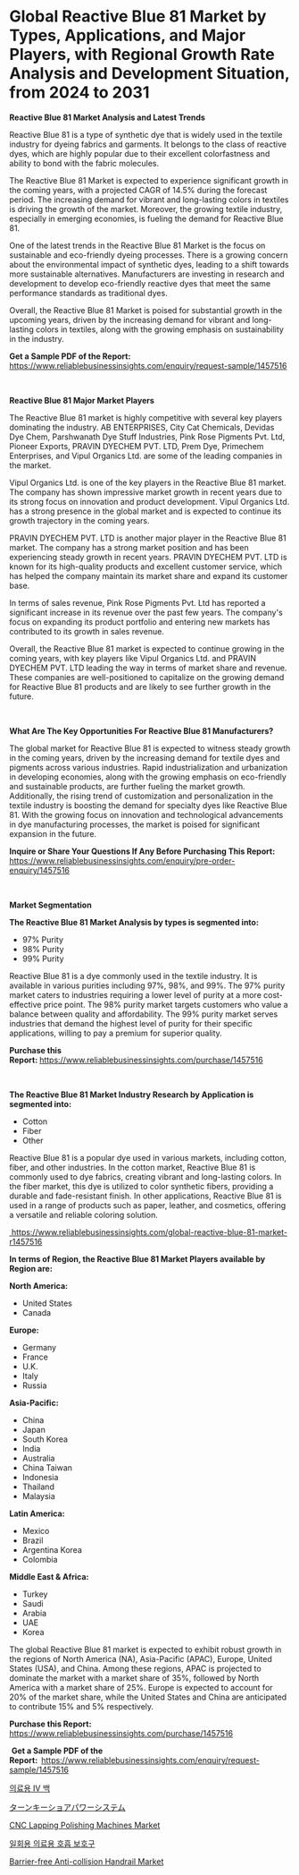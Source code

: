 <p><h1>Global Reactive Blue 81 Market by Types, Applications, and Major Players, with Regional Growth Rate Analysis and Development Situation, from 2024 to 2031</h1></p><p><strong>Reactive Blue 81 Market Analysis and Latest Trends</strong></p>
<p><p>Reactive Blue 81 is a type of synthetic dye that is widely used in the textile industry for dyeing fabrics and garments. It belongs to the class of reactive dyes, which are highly popular due to their excellent colorfastness and ability to bond with the fabric molecules.</p><p>The Reactive Blue 81 Market is expected to experience significant growth in the coming years, with a projected CAGR of 14.5% during the forecast period. The increasing demand for vibrant and long-lasting colors in textiles is driving the growth of the market. Moreover, the growing textile industry, especially in emerging economies, is fueling the demand for Reactive Blue 81.</p><p>One of the latest trends in the Reactive Blue 81 Market is the focus on sustainable and eco-friendly dyeing processes. There is a growing concern about the environmental impact of synthetic dyes, leading to a shift towards more sustainable alternatives. Manufacturers are investing in research and development to develop eco-friendly reactive dyes that meet the same performance standards as traditional dyes.</p><p>Overall, the Reactive Blue 81 Market is poised for substantial growth in the upcoming years, driven by the increasing demand for vibrant and long-lasting colors in textiles, along with the growing emphasis on sustainability in the industry.</p></p>
<p><strong>Get a Sample PDF of the Report:&nbsp;</strong> <a href="https://www.reliablebusinessinsights.com/enquiry/request-sample/1457516">https://www.reliablebusinessinsights.com/enquiry/request-sample/1457516</a></p>
<p>&nbsp;</p>
<p><strong>Reactive Blue 81 Major Market Players</strong></p>
<p><p>The Reactive Blue 81 market is highly competitive with several key players dominating the industry. AB ENTERPRISES, City Cat Chemicals, Devidas Dye Chem, Parshwanath Dye Stuff Industries, Pink Rose Pigments Pvt. Ltd, Pioneer Exports, PRAVIN DYECHEM PVT. LTD, Prem Dye, Primechem Enterprises, and Vipul Organics Ltd. are some of the leading companies in the market.</p><p>Vipul Organics Ltd. is one of the key players in the Reactive Blue 81 market. The company has shown impressive market growth in recent years due to its strong focus on innovation and product development. Vipul Organics Ltd. has a strong presence in the global market and is expected to continue its growth trajectory in the coming years.</p><p>PRAVIN DYECHEM PVT. LTD is another major player in the Reactive Blue 81 market. The company has a strong market position and has been experiencing steady growth in recent years. PRAVIN DYECHEM PVT. LTD is known for its high-quality products and excellent customer service, which has helped the company maintain its market share and expand its customer base.</p><p>In terms of sales revenue, Pink Rose Pigments Pvt. Ltd has reported a significant increase in its revenue over the past few years. The company's focus on expanding its product portfolio and entering new markets has contributed to its growth in sales revenue.</p><p>Overall, the Reactive Blue 81 market is expected to continue growing in the coming years, with key players like Vipul Organics Ltd. and PRAVIN DYECHEM PVT. LTD leading the way in terms of market share and revenue. These companies are well-positioned to capitalize on the growing demand for Reactive Blue 81 products and are likely to see further growth in the future.</p></p>
<p>&nbsp;</p>
<p><strong>What Are The Key Opportunities For Reactive Blue 81 Manufacturers?</strong></p>
<p><p>The global market for Reactive Blue 81 is expected to witness steady growth in the coming years, driven by the increasing demand for textile dyes and pigments across various industries. Rapid industrialization and urbanization in developing economies, along with the growing emphasis on eco-friendly and sustainable products, are further fueling the market growth. Additionally, the rising trend of customization and personalization in the textile industry is boosting the demand for specialty dyes like Reactive Blue 81. With the growing focus on innovation and technological advancements in dye manufacturing processes, the market is poised for significant expansion in the future.</p></p>
<p><strong>Inquire or Share Your Questions If Any Before Purchasing This Report:</strong> <a href="https://www.reliablebusinessinsights.com/enquiry/pre-order-enquiry/1457516">https://www.reliablebusinessinsights.com/enquiry/pre-order-enquiry/1457516</a></p>
<p>&nbsp;</p>
<p><strong>Market Segmentation</strong></p>
<p><strong>The Reactive Blue 81 Market Analysis by types is segmented into:</strong></p>
<p><ul><li>97% Purity</li><li>98% Purity</li><li>99% Purity</li></ul></p>
<p><p>Reactive Blue 81 is a dye commonly used in the textile industry. It is available in various purities including 97%, 98%, and 99%. The 97% purity market caters to industries requiring a lower level of purity at a more cost-effective price point. The 98% purity market targets customers who value a balance between quality and affordability. The 99% purity market serves industries that demand the highest level of purity for their specific applications, willing to pay a premium for superior quality.</p></p>
<p><strong>Purchase this Report:&nbsp;</strong><a href="https://www.reliablebusinessinsights.com/purchase/1457516">https://www.reliablebusinessinsights.com/purchase/1457516</a></p>
<p>&nbsp;</p>
<p><strong>The Reactive Blue 81 Market Industry Research by Application is segmented into:</strong></p>
<p><ul><li>Cotton</li><li>Fiber</li><li>Other</li></ul></p>
<p><p>Reactive Blue 81 is a popular dye used in various markets, including cotton, fiber, and other industries. In the cotton market, Reactive Blue 81 is commonly used to dye fabrics, creating vibrant and long-lasting colors. In the fiber market, this dye is utilized to color synthetic fibers, providing a durable and fade-resistant finish. In other applications, Reactive Blue 81 is used in a range of products such as paper, leather, and cosmetics, offering a versatile and reliable coloring solution.</p></p>
<p><a href="https://www.reliablebusinessinsights.com/global-reactive-blue-81-market-r1457516">&nbsp;https://www.reliablebusinessinsights.com/global-reactive-blue-81-market-r1457516</a></p>
<p><strong>In terms of Region, the Reactive Blue 81 Market Players available by Region are:</strong></p>
<p>
    <p> <strong> North America: </strong>
        <ul>
            <li>United States</li>
            <li>Canada</li>
        </ul>
        </p> 
    <p> <strong> Europe: </strong>
        <ul>
            <li>Germany</li>
            <li>France</li>
            <li>U.K.</li>
            <li>Italy</li>
            <li>Russia</li>
        </ul>
        </p> 
    <p> <strong> Asia-Pacific: </strong>
        <ul>
            <li>China</li>
            <li>Japan</li>
            <li>South Korea</li>
            <li>India</li>
            <li>Australia</li>
            <li>China Taiwan</li>
            <li>Indonesia</li>
            <li>Thailand</li>
            <li>Malaysia</li>
        </ul>
        </p> 
    <p> <strong> Latin America: </strong>
        <ul>
            <li>Mexico</li>
            <li>Brazil</li>
            <li>Argentina Korea</li>
            <li>Colombia</li>
        </ul>
        </p> 
    <p> <strong> Middle East & Africa: </strong>
        <ul>
            <li>Turkey</li>
            <li>Saudi</li>
            <li>Arabia</li>
            <li>UAE</li>
            <li>Korea</li>
        </ul>
    </p>
    </p>
<p><p>The global Reactive Blue 81 market is expected to exhibit robust growth in the regions of North America (NA), Asia-Pacific (APAC), Europe, United States (USA), and China. Among these regions, APAC is projected to dominate the market with a market share of 35%, followed by North America with a market share of 25%. Europe is expected to account for 20% of the market share, while the United States and China are anticipated to contribute 15% and 5% respectively.</p></p>
<p><strong>Purchase this Report: </strong><a href="https://www.reliablebusinessinsights.com/purchase/1457516">https://www.reliablebusinessinsights.com/purchase/1457516</a></p>
<p>&nbsp;<strong>Get a Sample PDF of the Report:&nbsp;&nbsp;</strong><a href="https://www.reliablebusinessinsights.com/enquiry/request-sample/1457516">https://www.reliablebusinessinsights.com/enquiry/request-sample/1457516</a></p>
<p><strong></strong></p>
<p><p><a href="https://github.com/EthaWolf/Market-Research-Report-List-1/blob/main/6574110126508.md">의료용 IV 백</a></p><p><a href="https://github.com/mcbeesbxa270/Market-Research-Report-List-2/blob/main/8336802119164.md">ターンキーショアパワーシステム</a></p><p><a href="https://github.com/RickHolmes3/Market-Research-Report-List-5/blob/main/cnc-lapping-polishing-machines-market.md">CNC Lapping Polishing Machines Market</a></p><p><a href="https://github.com/kvbohdfy111/Market-Research-Report-List-1/blob/main/5613501126509.md">일회용 의료용 호흡 보호구</a></p><p><a href="https://github.com/Krish2023na/Market-Research-Report-List-4/blob/main/barrier-free-anti-collision-handrail-market.md">Barrier-free Anti-collision Handrail Market</a></p></p>